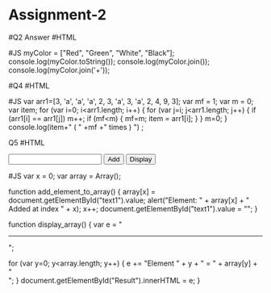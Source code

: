 # Assignment-2



#Q2 Answer
#HTML
<!DOCTYPE html>
<html>
<head>
<meta charset=utf-8 />
<title>mycolor</title>
</head>
<body>
</body>
</html>

#JS
myColor = ["Red", "Green", "White", "Black"];
console.log(myColor.toString());
console.log(myColor.join());
console.log(myColor.join('+'));





#Q4
#HTML
<!DOCTYPE html>
<html>
<head>
<meta charset=utf-8 />
<title>Write a JavaScript program to find the most frequent item of an array. - w3resource</title>
</head>
<body>
</body>
</html>

#JS
var arr1=[3, 'a', 'a', 'a', 2, 3, 'a', 3, 'a', 2, 4, 9, 3];
var mf = 1;
var m = 0;
var item;
for (var i=0; i<arr1.length; i++)
{
        for (var j=i; j<arr1.length; j++)
        {
                if (arr1[i] == arr1[j])
                 m++;
                if (mf<m)
                {
                  mf=m; 
                  item = arr1[i];
                }
        }
        m=0;
}
console.log(item+" ( " +mf +" times ) ") ;



Q5
#HTML
<html>
<head>
<meta charset=utf-8 />
<title>JS Bin</title>
<style>
body {padding-top:50px} 
</style> 
</head>
<body>
<input type="text" id="text1"></input>
<input type="button" id="button1" value="Add" onclick="add_element_to_array();"></input>
<input type="button" id="button2" value="Display" onclick="display_array();"></input>
<div id="Result"></div> 
</body>
</html>



#JS
var x = 0;
var array = Array();

function add_element_to_array()
{
 array[x] = document.getElementById("text1").value;
 alert("Element: " + array[x] + " Added at index " + x);
 x++;
 document.getElementById("text1").value = "";
}

function display_array()
{
   var e = "<hr/>";   
    
   for (var y=0; y<array.length; y++)
   {
     e += "Element " + y + " = " + array[y] + "<br/>";
   }
   document.getElementById("Result").innerHTML = e;
}
